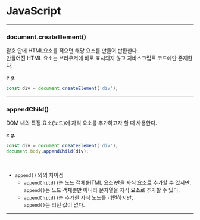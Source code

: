 # JavaScript

---

### **document.createElement()**

괄호 안에 HTML요소를 적으면 해당 요소를 만들어 반환한다.  
만들어진 HTML 요소는 브라우저에 바로 표시되지 않고 자바스크립트 코드에만 존재한다.

_e.g._

```js
const div = document.createElement('div');
```

---

### **appendChild()**

DOM 내의 특정 요소(노드)에 자식 요소를 추가하고자 할 때 사용한다.

_e.g._

```js
const div = document.createElement('div');
document.body.appendChild(div);
```

<br>

- `append()` 와의 차이점
  - `appendChild()`는 노드 객체(HTML 요소)만을 자식 요소로 추가할 수 있지만,  
     `append()`는 노드 객체뿐만 아니라 문자열을 자식 요소로 추가할 수 있다.
  - `appendChild()`는 추가한 자식 노드를 리턴하지만,  
     `append()`는 리턴 값이 없다.

---
